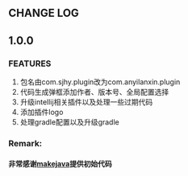 CHANGE LOG
-----------------------------------

## 1.0.0

### FEATURES

1. 包名由com.sjhy.plugin改为com.anyilanxin.plugin
2. 代码生成弹框添加作者、版本号、全局配置选择
3. 升级intellij相关插件以及处理一些过期代码
4. 添加插件logo
5. 处理gradle配置以及升级gradle

### Remark:

#### 非常感谢[makejava](https://github.com/makejavas/EasyCode)提供初始代码
